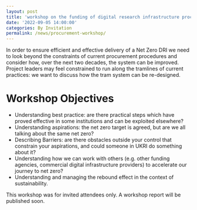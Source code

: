 ```yaml
---
layout: post
title: 'workshop on the funding of digital research infrastructure procurement'
date: '2022-09-05 14:00:00'
categories: By Invitation
permalink: /news/procurement-workshop/
---
```


In order to ensure efficient and effective delivery of a Net Zero DRI we need to look beyond the constraints of current procurement 
procedures and consider how, over the next two decades, the system can be improved. Project leaders may feel constrained to run along
the tramlines of current practices: we want to discuss how the tram system can be re-designed.   

# Workshop Objectives

* Understanding best practice: are there practical steps which have proved effective in some institutions and can be exploited elsewhere? 
* Understanding aspirations: the net zero target is agreed, but are we all talking about the same net zero? 
* Describing Barriers: are there obstacles outside your control that constrain your aspirations, and could someone in UKRI do something about it? 
* Understanding how we can work with others (e.g. other funding agencies, commercial digital infrastructure providers) to accelerate our journey to net zero? 
* Understanding and managing the rebound effect in the context of sustainability. 

This workshop was for invited attendees only. A workshop report will be published soon.
